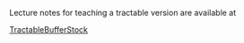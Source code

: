 Lecture notes for teaching a tractable version are available at

[TractableBufferStock](http://www.econ2.jhu.edu/people/ccarroll/public/LectureNotes/Consumption/TractableBufferStock/)
